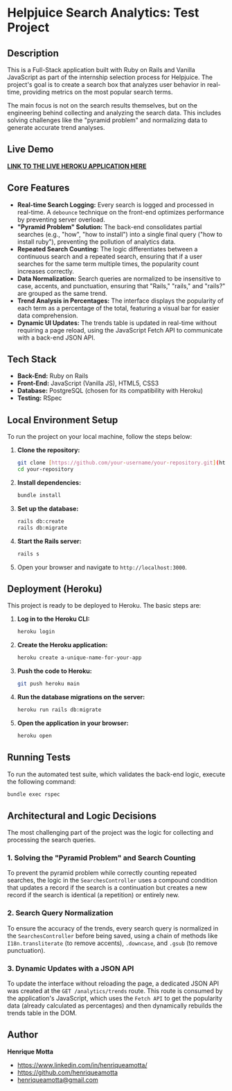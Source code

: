 # Helpjuice Search Analytics: Test Project

## Description

This is a Full-Stack application built with Ruby on Rails and Vanilla JavaScript as part of the internship selection process for Helpjuice. The project's goal is to create a search box that analyzes user behavior in real-time, providing metrics on the most popular search terms.

The main focus is not on the search results themselves, but on the engineering behind collecting and analyzing the search data. This includes solving challenges like the "pyramid problem" and normalizing data to generate accurate trend analyses.

## Live Demo

[**LINK TO THE LIVE HEROKU APPLICATION HERE**](https://helpjuice-challenge-315b5d2ddd9f.herokuapp.com/)

## Core Features

-   **Real-time Search Logging:** Every search is logged and processed in real-time. A `debounce` technique on the front-end optimizes performance by preventing server overload.
-   **"Pyramid Problem" Solution:** The back-end consolidates partial searches (e.g., "how", "how to install") into a single final query ("how to install ruby"), preventing the pollution of analytics data.
-   **Repeated Search Counting:** The logic differentiates between a continuous search and a repeated search, ensuring that if a user searches for the same term multiple times, the popularity count increases correctly.
-   **Data Normalization:** Search queries are normalized to be insensitive to case, accents, and punctuation, ensuring that "Rails," "rails," and "rails?" are grouped as the same trend.
-   **Trend Analysis in Percentages:** The interface displays the popularity of each term as a percentage of the total, featuring a visual bar for easier data comprehension.
-   **Dynamic UI Updates:** The trends table is updated in real-time without requiring a page reload, using the JavaScript Fetch API to communicate with a back-end JSON API.

## Tech Stack

-   **Back-End:** Ruby on Rails
-   **Front-End:** JavaScript (Vanilla JS), HTML5, CSS3
-   **Database:** PostgreSQL (chosen for its compatibility with Heroku)
-   **Testing:** RSpec

## Local Environment Setup

To run the project on your local machine, follow the steps below:

1.  **Clone the repository:**
    ```bash
    git clone [https://github.com/your-username/your-repository.git](https://github.com/your-username/your-repository.git)
    cd your-repository
    ```

2.  **Install dependencies:**
    ```bash
    bundle install
    ```

3.  **Set up the database:**
    ```bash
    rails db:create
    rails db:migrate
    ```

4.  **Start the Rails server:**
    ```bash
    rails s
    ```

5.  Open your browser and navigate to `http://localhost:3000`.

## Deployment (Heroku)

This project is ready to be deployed to Heroku. The basic steps are:

1.  **Log in to the Heroku CLI:**
    ```bash
    heroku login
    ```

2.  **Create the Heroku application:**
    ```bash
    heroku create a-unique-name-for-your-app
    ```

3.  **Push the code to Heroku:**
    ```bash
    git push heroku main
    ```

4.  **Run the database migrations on the server:**
    ```bash
    heroku run rails db:migrate
    ```

5.  **Open the application in your browser:**
    ```bash
    heroku open
    ```

## Running Tests

To run the automated test suite, which validates the back-end logic, execute the following command:
```bash
bundle exec rspec
```

## Architectural and Logic Decisions

The most challenging part of the project was the logic for collecting and processing the search queries.

### 1. Solving the "Pyramid Problem" and Search Counting
To prevent the pyramid problem while correctly counting repeated searches, the logic in the `SearchesController` uses a compound condition that updates a record if the search is a continuation but creates a new record if the search is identical (a repetition) or entirely new.

### 2. Search Query Normalization
To ensure the accuracy of the trends, every search query is normalized in the `SearchesController` before being saved, using a chain of methods like `I18n.transliterate` (to remove accents), `.downcase`, and `.gsub` (to remove punctuation).

### 3. Dynamic Updates with a JSON API
To update the interface without reloading the page, a dedicated JSON API was created at the `GET /analytics/trends` route. This route is consumed by the application's JavaScript, which uses the `Fetch API` to get the popularity data (already calculated as percentages) and then dynamically rebuilds the trends table in the DOM.

## Author

**Henrique Motta**
- https://www.linkedin.com/in/henriqueamotta/
- https://github.com/henriqueamotta
- henriqueamotta@gmail.com
